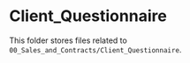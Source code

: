 # Client_Questionnaire

This folder stores files related to `00_Sales_and_Contracts/Client_Questionnaire`.
